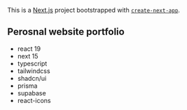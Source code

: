 This is a [Next.js](https://nextjs.org) project bootstrapped with [`create-next-app`](https://nextjs.org/docs/app/api-reference/cli/create-next-app).

## Perosnal website portfolio

- react 19
- next 15
- typescript
- tailwindcss
- shadcn/ui
- prisma
- supabase
- react-icons
